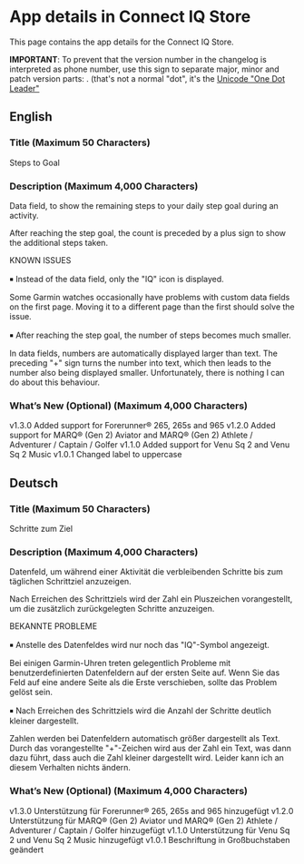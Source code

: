 # App details in Connect IQ Store

This page contains the app details for the Connect IQ Store.

**IMPORTANT**: To prevent that the version number in the changelog is interpreted as phone number, use this sign to separate major, minor and patch version parts:
․ (that's not a normal "dot", it's the [Unicode "One Dot Leader"](https://www.compart.com/en/unicode/U+2024)

## English

### Title (Maximum 50 Characters)

Steps to Goal

### Description (Maximum 4,000 Characters)

Data field, to show the remaining steps to your daily step goal during an activity.

After reaching the step goal, the count is preceded by a plus sign to show the additional steps taken.

KNOWN ISSUES

￭ Instead of the data field, only the "IQ" icon is displayed.

Some Garmin watches occasionally have problems with custom data fields on the first page. Moving it to a different page than the first should solve the issue.

￭ After reaching the step goal, the number of steps becomes much smaller.

In data fields, numbers are automatically displayed larger than text. The preceding "+" sign turns the number into text, which then leads to the number also being displayed smaller. Unfortunately, there is nothing I can do about this behaviour.

### What’s New (Optional) (Maximum 4,000 Characters)

v1․3․0 Added support for Forerunner® 265, 265s and 965
v1․2․0 Added support for MARQ® (Gen 2) Aviator and MARQ® (Gen 2) Athlete / Adventurer / Captain / Golfer
v1․1․0 Added support for Venu Sq 2 and Venu Sq 2 Music
v1․0․1 Changed label to uppercase

## Deutsch

### Title (Maximum 50 Characters)

Schritte zum Ziel

### Description (Maximum 4,000 Characters)

Datenfeld, um während einer Aktivität die verbleibenden Schritte bis zum täglichen Schrittziel anzuzeigen.

Nach Erreichen des Schrittziels wird der Zahl ein Pluszeichen vorangestellt, um die zusätzlich zurückgelegten Schritte anzuzeigen.

BEKANNTE PROBLEME

￭ Anstelle des Datenfeldes wird nur noch das "IQ"-Symbol angezeigt.

Bei einigen Garmin-Uhren treten gelegentlich Probleme mit benutzerdefinierten Datenfeldern auf der ersten Seite auf. Wenn Sie das Feld auf eine andere Seite als die Erste verschieben, sollte das Problem gelöst sein.

￭ Nach Erreichen des Schrittziels wird die Anzahl der Schritte deutlich kleiner dargestellt.

Zahlen werden bei Datenfeldern automatisch größer dargestellt als Text. Durch das vorangestellte "+"-Zeichen wird aus der Zahl ein Text, was dann dazu führt, dass auch die Zahl kleiner dargestellt wird. Leider kann ich an diesem Verhalten nichts ändern.

### What’s New (Optional) (Maximum 4,000 Characters)

v1․3․0 Unterstützung für Forerunner® 265, 265s and 965 hinzugefügt
v1․2․0 Unterstützung für MARQ® (Gen 2) Aviator und MARQ® (Gen 2) Athlete / Adventurer / Captain / Golfer hinzugefügt
v1․1․0 Unterstützung für Venu Sq 2 und Venu Sq 2 Music hinzugefügt
v1․0․1 Beschriftung in Großbuchstaben geändert
